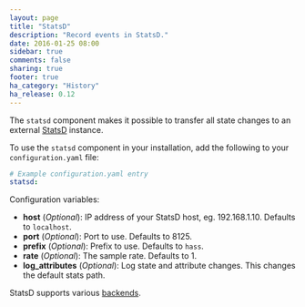 ```yaml
---
layout: page
title: "StatsD"
description: "Record events in StatsD."
date: 2016-01-25 08:00
sidebar: true
comments: false
sharing: true
footer: true
ha_category: "History"
ha_release: 0.12
---
```


The `statsd` component makes it possible to transfer all state changes to an external [StatsD](https://github.com/etsy/statsd) instance.

To use the `statsd` component in your installation, add the following to your `configuration.yaml` file:

```yaml
# Example configuration.yaml entry
statsd:
```

Configuration variables:

- **host** (*Optional*): IP address of your StatsD host, eg. 192.168.1.10. Defaults to `localhost`.
- **port** (*Optional*): Port to use. Defaults to 8125.
- **prefix** (*Optional*): Prefix to use. Defaults to `hass`.
- **rate** (*Optional*): The sample rate. Defaults to 1.
- **log_attributes** (*Optional*): Log state and attribute changes. This changes the default stats path.

StatsD supports various [backends](https://github.com/etsy/statsd/blob/master/docs/backend.md).

